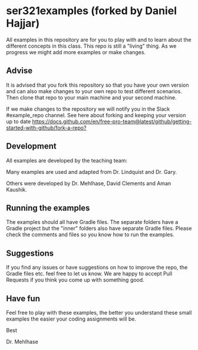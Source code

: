 # ser321examples (forked by Daniel Hajjar)

All examples in this repository are for you to play with and to learn about the different concepts in this class. This repo is still a "living" thing. As we progress we might add more examples or make changes. 

## Advise
It is advised that you fork this repository so that you have your own version and can also make changes to your own repo to test different scenarios. Then clone that repo to your main machine and your second machine. 

If we make changes to the repository we will notify you in the Slack #example_repo channel. See here about forking and keeping your version up to date <https://docs.github.com/en/free-pro-team@latest/github/getting-started-with-github/fork-a-repo?>

## Development
All examples are developed by the teaching team:

Many examples are used and adapted from Dr. Lindquist and Dr. Gary.

Others were developed by Dr. Mehlhase, David Clements and Aman Kaushik.


## Running the examples
The examples should all have Gradle files. The separate folders have a Gradle project but the "inner" folders also have separate Gradle files. Please check the comments and files so you know how to run the examples. 

## Suggestions
If you find any issues or have suggestions on how to improve the repo, the Gradle files etc. feel free to let us know. We are happy to accept Pull Requests if you think you come up with something good. 

## Have fun

Feel free to play with these examples, the better you understand these small examples the easier your coding assignments will be. 

Best

Dr. Mehlhase

